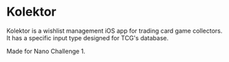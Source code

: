 # Kolektor
Kolektor is a wishlist management iOS app for trading card game collectors. It has a specific input type designed for TCG's database.

Made for Nano Challenge 1.
